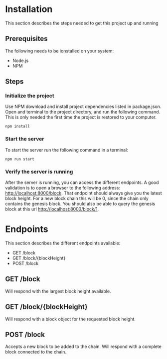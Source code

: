 # Installation

This section describes the steps needed to get this project up and running

## Prerequisites
The following needs to be ionstalled on your system:
- Node.js
- NPM

## Steps
### Initialize the project
Use NPM download and install project dependencies listed in package.json.
Open and terminal to the project directory, and run the following command. This is only needed the first time the project is restored to your computer.
```
npm install
```

### Start the server
To start the server run the following command in a terminal:
```
npm run start
```

### Verify the server is running
After the server is running, you can access the different endpoints. A good validation is to open a browser to the following address: [http://localhost:8000/block](http://localhost:8000/block). That endpoint should always give you the latest block height. For a new block chain this will be 0, since the chain only contains the genesis block. You should also be able to query the genesis block at this url [http://localhost:8000/block/1](http://localhost:8000/block/0).

# Endpoints
This section describes the different endpoints available:
- GET /block
- GET /block/{blockHeight}
- POST /block

## GET /block
Will respond with the largest block height available.

## GET /block/{blockHeight}
Will respond with a block object for the requested block height.

## POST /block
Accepts a new block to be added to the chain. Will respond with a complete block connected to the chain.
